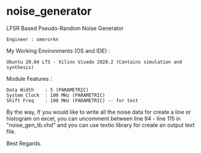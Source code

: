# noise_generator
LFSR Based Pseudo-Random Noise Generator


    Engineer : omerorkn

My Working Environments (OS and IDE) :

    Ubuntu 20.04 LTS - Xilinx Vivado 2020.2 (Contains simulation and synthesis)

Module Features :

    Data Width    : 5 (PARAMETRIC)
    System Clock  : 100 MHz (PARAMETRIC)
    Shift Freq    : 100 MHz (PARAMETRIC) -- for test

By the way, If you would like to write all the noise data for create a line or histogram on excel, you can uncomment between line 94 - line 115 in "noise_gen_tb.vhd" and you can use textio library for create an output text file.

Best Regards.
